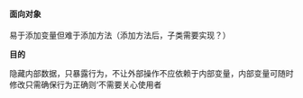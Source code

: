 #### 面向对象

易于添加变量但难于添加方法（添加方法后，子类需要实现？）

**目的**

隐藏内部数据，只暴露行为，不让外部操作不应依赖于内部变量，内部变量可随时修改只需确保行为正确则‘不需要关心使用者

